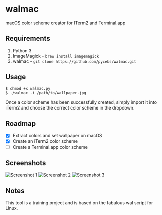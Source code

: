 # walmac
macOS color scheme creator for ITerm2 and Terminal.app

## Requirements
1. Python 3
2. ImageMagick - `brew install imagemagick`
3. walmac - `git clone https://github.com/pycebs/walmac.git`

## Usage
```
$ chmod +x walmac.py
$ ./walmac -i /path/to/wallpaper.jpg
```
Once a color scheme has been successfully created, simply import it into iTerm2 and choose the correct color scheme in the dropdown.

## Roadmap
- [x] Extract colors and set wallpaper on macOS
- [x] Create an iTerm2 color scheme
- [ ] Create a Terminal.app color scheme

## Screenshots

![Screenshot 1](https://user-images.githubusercontent.com/30131404/30675353-4553eb00-9e80-11e7-842a-92d28493fb2f.jpg)
![Screenshot 2](https://user-images.githubusercontent.com/30131404/30675362-4ea0bd64-9e80-11e7-8e2b-5feb5b069290.jpg)
![Screenshot 3](https://user-images.githubusercontent.com/30131404/30675366-529c84ac-9e80-11e7-894f-1754039bca14.jpg)

## Notes
This tool is a training project and is based on the fabulous wal script for Linux.
